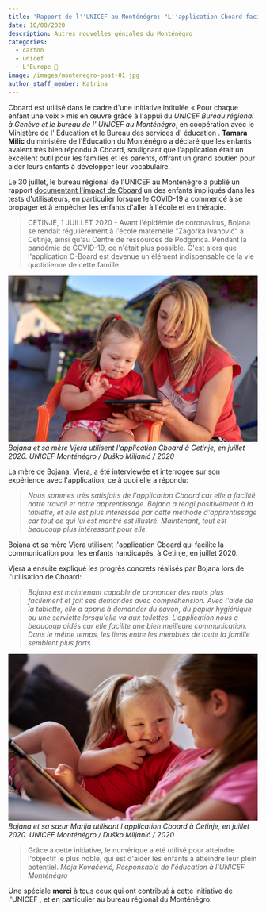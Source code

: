 ```yaml
---
title: 'Rapport de l''UNICEF au Monténégro: "L''application Cboard facilite la communication des enfants handicapés"'
date: 10/08/2020
description: Autres nouvelles géniales du Monténégro
categories:
  - carton
  - unicef
  - L'Europe 
image: /images/montenegro-post-01.jpg
author_staff_member: Katrina
---
```

Cboard est utilisé dans le cadre d'une initiative intitulée « Pour chaque enfant une voix » mis en œuvre grâce à l'appui du *UNICEF Bureau régional à Genève et le bureau de l' UNICEF au Monténégro*, en coopération avec le Ministère de l' Education et le Bureau des services d' éducation . **Tamara Milic** du ministère de l'Éducation du Monténégro a déclaré que les enfants avaient très bien répondu à Cboard, soulignant que l'application était un excellent outil pour les familles et les parents, offrant un grand soutien pour aider leurs enfants à développer leur vocabulaire.

Le 30 juillet, le bureau régional de l'UNICEF au Monténégro a publié un rapport [documentant l'impact de Cboard](https://www.unicef.org/montenegro/en/stories/c-board-application-makes-communication-easier-children-disabilities) un des enfants impliqués dans les tests d'utilisateurs, en particulier lorsque le COVID-19 a commencé à se propager et à empêcher les enfants d'aller à l'école et en thérapie.

> CETINJE, 1 JUILLET 2020 - Avant l'épidémie de coronavirus, Bojana se rendait régulièrement à l'école maternelle "Zagorka Ivanović" à Cetinje, ainsi qu'au Centre de ressources de Podgorica. Pendant la pandémie de COVID-19, ce n'était plus possible. C'est alors que l'application C-Board est devenue un élément indispensable de la vie quotidienne de cette famille.

![Bojana et sa mère Vjera](/images/montenegro-post-02.jpg) *Bojana et sa mère Vjera utilisent l'application Cboard à Cetinje, en juillet 2020. UNICEF Monténégro / Duško Miljanić / 2020*

La mère de Bojana, Vjera, a été interviewée et interrogée sur son expérience avec l'application, ce à quoi elle a répondu:
> *Nous sommes très satisfaits de l'application Cboard car elle a facilité notre travail et notre apprentissage. Bojana a réagi positivement à la tablette, et elle est plus intéressée par cette méthode d'apprentissage car tout ce qui lui est montré est illustré. Maintenant, tout est beaucoup plus intéressant pour elle.*

Bojana et sa mère Vjera utilisent l'application Cboard qui facilite la communication pour les enfants handicapés, à Cetinje, en juillet 2020.

Vjera a ensuite expliqué les progrès concrets réalisés par Bojana lors de l'utilisation de Cboard:

> *Bojana est maintenant capable de prononcer des mots plus facilement et fait ses demandes avec compréhension. Avec l'aide de la tablette, elle a appris à demander du savon, du papier hygiénique ou une serviette lorsqu'elle va aux toilettes. L'application nous a beaucoup aidés car elle facilite une bien meilleure communication. Dans le même temps, les liens entre les membres de toute la famille semblent plus forts.*

![Bojana et sa soeur Marija](/images/montenegro-post-03.jpg) *Bojana et sa sœur Marija utilisant l'application Cboard à Cetinje, en juillet 2020. UNICEF Monténégro / Duško Miljanić / 2020*

> Grâce à cette initiative, le numérique a été utilisé pour atteindre l'objectif le plus noble, qui est d'aider les enfants à atteindre leur plein potentiel. *Maja Kovačević, Responsable de l'éducation à l'UNICEF Monténégro*


Une spéciale **merci** à tous ceux qui ont contribué à cette initiative de l'UNICEF , et en particulier au bureau régional du Monténégro. 
